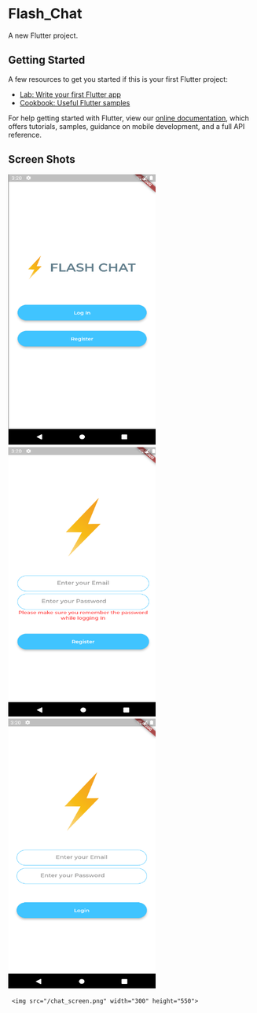 # Flash_Chat

A new Flutter project.

## Getting Started

A few resources to get you started if this is your first Flutter project:

- [Lab: Write your first Flutter app](https://flutter.dev/docs/get-started/codelab)
- [Cookbook: Useful Flutter samples](https://flutter.dev/docs/cookbook)

For help getting started with Flutter, view our
[online documentation](https://flutter.dev/docs), which offers tutorials,
samples, guidance on mobile development, and a full API reference.
## Screen Shots
 <img src="/welcome_screen.png" width="300" height="550">
  <img src="/register_screen.png" width="300" height="550">
   <img src="/login_screen.png" width="300" height="550">

     <img src="/chat_screen.png" width="300" height="550">
